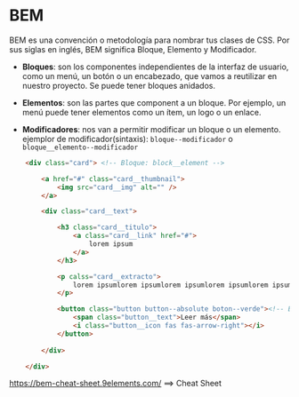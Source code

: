 # BEM

BEM es una convención o metodología para nombrar tus clases de CSS. Por sus siglas en inglés, BEM significa Bloque, Elemento y Modificador.

* **Bloques**: son los componentes independientes de la interfaz de usuario, como un menú, un botón o un encabezado, que vamos a reutilizar en nuestro proyecto. Se puede tener bloques anidados.

* **Elementos**: son las partes que component a un bloque. Por ejemplo, un menú puede tener elementos como un ítem, un logo o un enlace.

* **Modificadores**: nos van a permitir modificar un bloque o un elemento. ejemplor de modificador(sintaxis): `bloque--modificador` o `bloque__elemento--modificador`


```html
    <div class="card"> <!-- Bloque: block__element -->

        <a href="#" class="card__thumbnail">
            <img src="card__img" alt="" />
        </a>

        <div class="card__text">

            <h3 class="card__titulo">
                <a class="card__link" href="#">
                    lorem ipsum 
                </a>
            </h3>

            <p calss="card__extracto">
                lorem ipsumlorem ipsumlorem ipsumlorem ipsumlorem ipsumlorem ipsumlorem ipsumlorem ipsumlorem ipsum
            </p>

            <button class="button button--absolute boton--verde"><!-- Bloque (se pueden tener bloques dentro de bloques)-->
                <span class="button__text">Leer más</span>
                <i class="button__icon fas fas-arrow-right"></i>
            </button>
            
        </div>

    </div>
``` 

<https://bem-cheat-sheet.9elements.com/> ==> Cheat Sheet